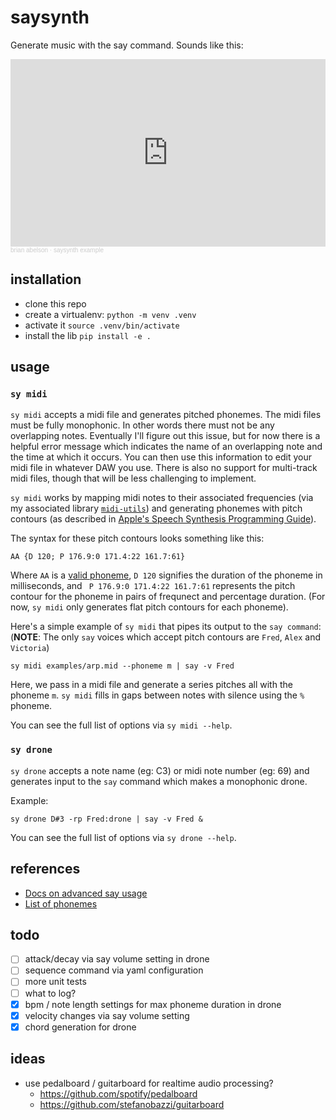 # saysynth

Generate music with the say command. Sounds like this:

<iframe width="100%" height="300" scrolling="no" frameborder="no" allow="autoplay" src="https://w.soundcloud.com/player/?url=https%3A//api.soundcloud.com/tracks/1231627354&color=%23ffffff&auto_play=false&hide_related=false&show_comments=true&show_user=true&show_reposts=false&show_teaser=true&visual=true"></iframe><div style="font-size: 10px; color: #cccccc;line-break: anywhere;word-break: normal;overflow: hidden;white-space: nowrap;text-overflow: ellipsis; font-family: Interstate,Lucida Grande,Lucida Sans Unicode,Lucida Sans,Garuda,Verdana,Tahoma,sans-serif;font-weight: 100;"><a href="https://soundcloud.com/abelsonlive" title="brian abelson" target="_blank" style="color: #cccccc; text-decoration: none;">brian abelson</a> · <a href="https://soundcloud.com/abelsonlive/saymidi-example" title="saymidi example" target="_blank" style="color: #cccccc; text-decoration: none;">saysynth example</a></div>

## installation

* clone this repo
* create a virtualenv: `python -m venv .venv`
* activate it `source .venv/bin/activate`
* install the lib `pip install -e . `

## usage 

### `sy midi`

`sy midi` accepts a midi file and generates pitched phonemes. The midi files must be fully monophonic. In other words there must not be any overlapping notes. Eventually I'll figure out this issue, but for now there is a helpful error message which indicates the name of an overlapping note and the time at which it occurs. You can then use this information to edit your midi file in whatever DAW you use. There is also no support for multi-track midi files, though that will be less challenging to implement. 

`sy midi` works by mapping midi notes to their associated frequencies (via my associated library [`midi-utils`](https://gitlab.com/gltd/midi-utils/)) and generating phonemes with pitch contours (as described in [Apple's Speech Synthesis Programming Guide](https://developer.apple.com/library/archive/documentation/UserExperience/Conceptual/SpeechSynthesisProgrammingGuide/FineTuning/FineTuning.html#//apple_ref/doc/uid/TP40004365-CH5-SW7)).

The syntax for these pitch contours looks something like this:

```
AA {D 120; P 176.9:0 171.4:22 161.7:61}
```

Where `AA` is a [valid phoneme](https://developer.apple.com/library/archive/documentation/UserExperience/Conceptual/SpeechSynthesisProgrammingGuide/Phonemes/Phonemes.html#//apple_ref/doc/uid/TP40004365-CH9-SW1), `D 120` signifies the duration of the phoneme in milliseconds, and ` P 176.9:0 171.4:22 161.7:61` represents the pitch contour for the phoneme in pairs of frequnect and percentage duration. (For now, `sy midi` only generates flat pitch contours for each phoneme).

Here's a simple example of `sy midi` that pipes its output to the `say command`: (**NOTE**: The only `say` voices which accept pitch contours are `Fred`, `Alex` and `Victoria`)

```shell
sy midi examples/arp.mid --phoneme m | say -v Fred 
```

Here, we pass in a midi file and generate a series pitches all with the phoneme `m`. `sy midi` fills in gaps between notes with silence using the `%` phoneme.

You can see the full list of options via `sy midi --help`.

### `sy drone`

`sy drone` accepts a note name (eg: C3) or midi note number (eg: 69) and generates input to the `say` command which makes a monophonic drone.

Example:

```
sy drone D#3 -rp Fred:drone | say -v Fred & 
```

You can see the full list of options via `sy drone --help`.

## references

- [Docs on advanced say usage](https://developer.apple.com/library/archive/documentation/UserExperience/Conceptual/SpeechSynthesisProgrammingGuide/FineTuning/FineTuning.html#//apple_ref/doc/uid/TP40004365-CH5-SW3)
- [List of phonemes](https://developer.apple.com/library/archive/documentation/UserExperience/Conceptual/SpeechSynthesisProgrammingGuide/Phonemes/Phonemes.html#//apple_ref/doc/uid/TP40004365-CH9-SW1)

## todo
- [ ] attack/decay via say volume setting in drone
- [ ] sequence command via yaml configuration
- [ ] more unit tests
- [ ] what to log?
- [x] bpm / note length settings for max phoneme duration in drone
- [x] velocity changes via say volume setting
- [x] chord generation for drone

## ideas
- use pedalboard / guitarboard for realtime audio processing?
  * https://github.com/spotify/pedalboard
  * https://github.com/stefanobazzi/guitarboard
 